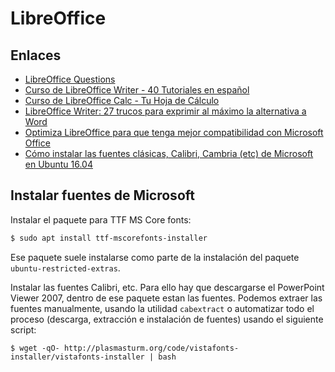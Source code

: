 # LibreOffice

## Enlaces

* [LibreOffice Questions](https://ask.libreoffice.org/en/questions/)
* [Curso de LibreOffice Writer - 40 Tutoriales en español](https://www.youtube.com/watch?v=17qiQOzf4GU&list=PLLLaU95AMQPqAgeXCjQgXawAPABR19U2k)
* [Curso de LibreOffice Calc - Tu Hoja de Cálculo](https://www.youtube.com/watch?v=RlDfuSh69OA&list=PLLLaU95AMQPrMifyMRgiwhqKA64g7Kiea)
* [LibreOffice Writer: 27 trucos para exprimir al máximo la alternativa a Word](https://www.xataka.com/basics/libreoffice-writer-trucos-para-exprimir-al-maximo-alternativa-a-word)
* [Optimiza LibreOffice para que tenga mejor compatibilidad con Microsoft Office](https://proyectosbeta.net/2016/03/optimiza-libreoffice-para-que-tenga-mejor-compatibilidad-con-microsoft-office/)
* [Cómo instalar las fuentes clásicas, Calibri, Cambria (etc) de Microsoft en Ubuntu 16.04](https://proyectosbeta.net/2016/09/como-instalar-las-fuentes-de-microsoft-en-ubuntu-16-04/)

## Instalar fuentes de Microsoft

Instalar el paquete para TTF MS Core fonts:

```bash
$ sudo apt install ttf-mscorefonts-installer
```

Ese paquete suele instalarse como parte de la instalación del paquete `ubuntu-restricted-extras`.

Instalar las fuentes Calibri, etc. Para ello hay que descargarse el PowerPoint Viewer 2007, dentro de ese paquete estan las fuentes. Podemos extraer las fuentes manualmente, usando la utilidad `cabextract` o automatizar todo el proceso (descarga, extracción e instalación de fuentes) usando el siguiente script:

```
$ wget -qO- http://plasmasturm.org/code/vistafonts-installer/vistafonts-installer | bash
```
